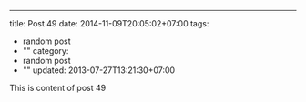 ---
title: Post 49
date: 2014-11-09T20:05:02+07:00
tags:
  - random post
  - ""
category:
  - random post
  - ""
updated: 2013-07-27T13:21:30+07:00

This is content of post 49